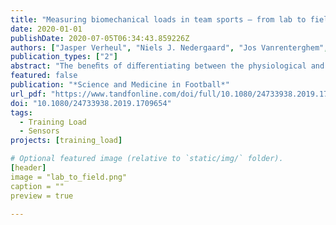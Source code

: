 ```yaml
---
title: "Measuring biomechanical loads in team sports – from lab to field"
date: 2020-01-01
publishDate: 2020-07-05T06:34:43.859226Z
authors: ["Jasper Verheul", "Niels J. Nedergaard", "Jos Vanrenterghem", "Mark A. Robinson"]
publication_types: ["2"]
abstract: "The beneﬁts of diﬀerentiating between the physiological and biomechanical load-response pathways in football and other (team) sports have become increasingly recognised. In contrast to physiological loads however, the biomechanical demands of training and competition are still not well understood, primarily due to the diﬃculty of quantifying biomechanical loads in a ﬁeld environment. Although musculoskeletal adaptation and injury are known to occur at a tissue level, several biomechanical load metrics are available that quantify loads experienced by the body as a whole, its diﬀerent structures and the individual tissues that are part of these structures. This paper discusses the distinct aspects and challenges that are associated with measuring biomechanical loads at these diﬀerent levels in laboratory and/ or ﬁeld contexts. Our hope is that through this paper, sport scientists and practitioners will be able to critically consider the value and limitations of biomechanical load metrics and will keep pursuing new methods to measure these loads within and outside the lab, as a detailed load quantiﬁcation is essential to better understand the biomechanical load-response pathways that occur in the ﬁeld."
featured: false
publication: "*Science and Medicine in Football*"
url_pdf: "https://www.tandfonline.com/doi/full/10.1080/24733938.2019.1709654"
doi: "10.1080/24733938.2019.1709654"
tags:
  - Training Load
  - Sensors
projects: [training_load]

# Optional featured image (relative to `static/img/` folder).
[header]
image = "lab_to_field.png"
caption = ""
preview = true

---
```

